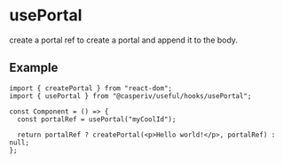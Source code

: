 # usePortal

create a portal ref to create a portal and append it to the body.

## Example

```tsx
import { createPortal } from "react-dom";
import { usePortal } from "@casperiv/useful/hooks/usePortal";

const Component = () => {
  const portalRef = usePortal("myCoolId");

  return portalRef ? createPortal(<p>Hello world!</p>, portalRef) : null;
};
```
